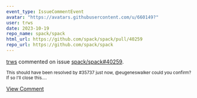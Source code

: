 ```yaml
---
event_type: IssueCommentEvent
avatar: "https://avatars.githubusercontent.com/u/660149?"
user: trws
date: 2023-10-19
repo_name: spack/spack
html_url: https://github.com/spack/spack/pull/40259
repo_url: https://github.com/spack/spack
---
```


<a href='https://github.com/trws' target='_blank'>trws</a> commented on issue <a href='https://github.com/spack/spack/pull/40259' target='_blank'>spack/spack#40259</a>.

<small>This should have been resolved by #35737 just now, @eugeneswalker could you confirm? If so I'll close this....</small>

<a href='https://github.com/spack/spack/pull/40259' target='_blank'>View Comment</a>